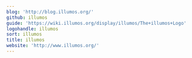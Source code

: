 ```yaml
---
blog: 'http://blog.illumos.org/'
github: illumos
guide: 'https://wiki.illumos.org/display/illumos/The+illumos+Logo'
logohandle: illumos
sort: illumos
title: illumos
website: 'http://www.illumos.org/'
---
```

